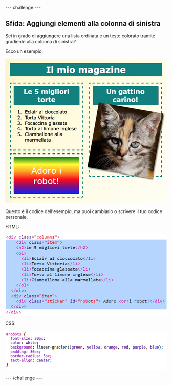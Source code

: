 --- challenge ---

## Sfida: Aggiungi elementi alla colonna di sinistra

Sei in grado di aggiungere una lista ordinata e un testo colorato tramite gradiente alla colonna di sinistra?

Ecco un esempio:

![screenshot](images/magazine-challenge1-example.png)

Questo è il codice dell'esempio, ma puoi cambiarlo o scrivere il tuo codice personale.

HTML:

![screenshot](images/magazine-challenge1.png)

CSS:

![screenshot](images/magazine-challenge1-style.png)

--- /challenge ---